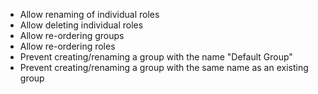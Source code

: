  * Allow renaming of individual roles
 * Allow deleting individual roles
 * Allow re-ordering groups
 * Allow re-ordering roles
 * Prevent creating/renaming a group with the name "Default Group"
 * Prevent creating/renaming a group with the same name as an existing group
